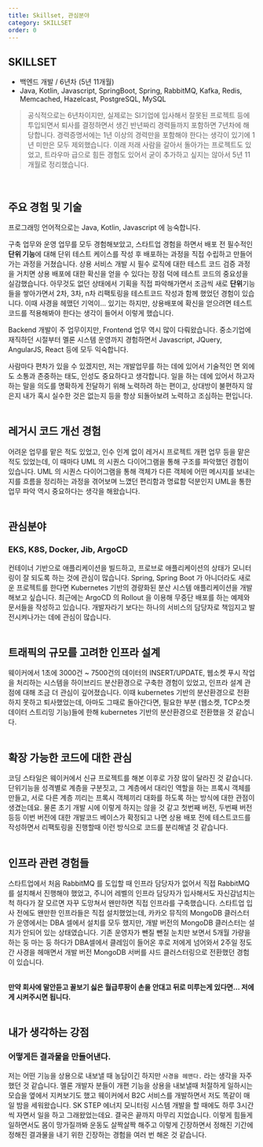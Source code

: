 ```yaml
---
title: Skillset, 관심분야 
category: SKILLSET
order: 0
---
```



## SKILLSET
- 백엔드 개발 / 6년차 (5년 11개월)
- Java, Kotlin, Javascript, SpringBoot, Spring, RabbitMQ, Kafka, Redis, Memcached, Hazelcast, PostgreSQL, MySQL<BR>

> 공식적으로는 6년차이지만, 실제로는 SI기업에 입사해서 잘못된 프로젝트 등에 투입되면서 퇴사를 결정하면서 생긴 반년짜리 경력들까지 포함하면 7년차에 해당합니다. 경력증명서에는 1년 이상의 경력만을 포함해야 한다는 생각이 있기에 1년 미만은 모두 제외했습니다. 이래 저래 사람을 갈아서 돌아가는 프로젝트도 있었고, 트라우마 급으로 힘든 경험도 있어서 굳이 추가하고 싶지는 않아서 5년 11개월로 정리했습니다.<br> 
<BR>

## 주요 경험 및 기술
프로그래밍 언어적으로는 Java, Kotlin, Javascript 에 능숙합니다.<br>

구축 업무와 운영 업무를 모두 경험해보았고, 스타트업 경험을 하면서 배포 전 필수적인 **단위 기능**에 대해 단위 테스트 케이스를 작성 후 배포하는 과정을 직접 수립하고 만들어가는 과정을 거쳤습니다. 상용 서비스 개발 시 필수 로직에 대한 테스트 코드 검증 과정을 거치면 상용 배포에 대한 확신을 얻을 수 있다는 장점 덕에 테스트 코드의 중요성을 실감했습니다. 아무것도 없던 상태에서 기획을 직접 파악해가면서 조금씩 새로 **단위**기능들을 쌓아가면서 2차, 3차, n차 리팩토링을 테스트코드 작성과 함께 했었던 경험이 있습니다. 이때 사경을 헤맸던 기억이... 있기는 하지만, 상용배포에 확신을 얻으려면 테스트 코드를 적용해봐야 한다는 생각이 들어서 이렇게 했습니다.<br>

Backend 개발이 주 업무이지만, Frontend 업무 역시 많이 다뤄왔습니다. 중소기업에 재직하던 시절부터 멜론 시스템 운영까지 경험하면서 Javascript, JQuery, AngularJS, React 등에 모두 익숙합니다.<Br>

사람마다 편차가 있을 수 있겠지만, 저는 개발업무를 하는 데에 있어서 기술적인 면 외에도 소통과 존중하는 태도, 인성도 중요하다고 생각합니다. 일을 하는 데에 있어서 하고자 하는 말을 의도를 명확하게 전달하기 위해 노력하려 하는 편이고, 상대방이 불편하지 않은지 내가 혹시 실수한 것은 없는지 등을 항상 되돌아보려 노력하고 조심하는 편입니다.<br>
<br>

## 레거시 코드 개선 경험
어려운 업무를 맡은 적도 있었고, 인수 인계 없이 레거시 프로젝트 개편 업무 등을 맡은 적도 있었는데, 이 때마다 UML 의 시퀀스 다이어그램을 통해 구조를 파악했던 경험이 있습니다. UML 의 시퀀스 다이어그램을 통해 객체가 다른 객체에 어떤 메시지를 보내는 지를 흐름을 정리하는 과정을 겪어보며 느꼈던 편리함과 명료함 덕분인지 UML을 통한 업무 파악 역시 중요하다는 생각을 해왔습니다.<br>
<br>

## 관심분야
### EKS, K8S, Docker, Jib, ArgoCD
컨테이너 기반으로 애플리케이션을 빌드하고, 프로브로 애플리케이션의 상태가 모니터링이 잘 되도록 하는 것에 관심이 많습니다. Spring, Spring Boot 가 아니더라도 새로운 프로젝트를 한다면 Kubernetes 기반의 경량화된 분산 시스템 애플리케이션을 개발해보고 싶습니다. 최근에는 ArgoCD 의 Rollout 을 이용해 무중단 배포를 하는 예제와 문서들을 작성하고 있습니다. 개발자라기 보다는 하나의 서비스의 담당자로 책임지고 발전시켜나가는 데에 관심이 많습니다.<br>
<br>

## 트래픽의 규모를 고려한 인프라 설계
웨이커에서 1초에 3000건 \~ 7500건의 데이터의 INSERT/UPDATE, 웹소켓 푸시 작업을 처리하는 시스템을 하이브리드 분산환경으로 구축한 경험이 있었고, 인프라 설계 관점에 대해 조금 더 관심이 깊어졌습니다. 이때 kubernetes 기반의 분산환경으로 전환하지 못하고 퇴사했었는데, 아마도 그때로 돌아간다면, 필요한 부분 (웹소켓, TCP소켓 데이터 스트리밍 기능)들에 한해 kubernetes 기반의 분산환경으로 전환했을 것 같습니다.<br>
<br>

## 확장 가능한 코드에 대한 관심
코딩 스타일은 웨이커에서 신규 프로젝트를 해본 이후로 가장 많이 달라진 것 같습니다. 단위기능을 성격별로 계층을 구분짓고, 그 계층에서 대리인 역할을 하는 프록시 객체를 만들고, 서로 다른 계층 끼리는 프록시 객체끼리 대화를 하도록 하는 방식에 대한 관점이 생겼는데요. 물론 초기 개발 시에 이렇게 하지는 않을 것 같고 첫번째 버전, 두번째 버전 등등 이번 버전에 대한 개발코드 베이스가 확정되고 나면 상용 배포 전에 테스트코드를 작성하면서 리팩토링을 진행할때 이런 방식으로 코드를 분리해낼 것 같습니다.<br>
<br>

## 인프라 관련 경험들
스타트업에서 처음 RabbitMQ 를 도입할 때 인프라 담당자가 없어서 직접 RabbitMQ를 설치해서 진행해야 했었고, 주니어 레벨의 인프라 담당자가 입사해서도 자신감넘치는 척 하다가 잘 모르면 자꾸 도망쳐서 왠만하면 직접 인프라를 구축했습니다. 스타트업 입사 전에도 왠만한 인프라들은 직접 설치했었는데, 카카오 뮤직의 MongoDB 클러스터가 운영에서는 DBA 셀에서 설치를 모두 했지만, 개발 버전의 MongoDB 클러스터는 설치가 안되어 있는 상태였습니다. 기존 운영자가 뺀질 뺀질 눈치만 보면서 5개월 가량을 하는 둥 마는 둥 하다가 DBA셀에서 클레임이 들어온 후로 저에게 넘어와서 2주일 정도간 사경을 헤매면서 개발 버전 MongoDB 서버를 샤드 클러스터링으로 전환했던 경험이 있습니다.<br>
<br>

**만약 회사에 말안듣고 꼴보기 싫은 월급루팡이 손을 안대고 뒤로 미루는게 있다면... 저에게 시켜주시면 됩니다.**<br>
<br>


## 내가 생각하는 강점
### 어떻게든 결과물을 만들어낸다.
저는 어떤 기능을 상용으로 내보낼 때 농담이긴 하지만  `사경을 헤맨다.` 라는 생각을 자주 했던 것 같습니다. 멜론 개발자 분들이 개편 기능을 상용을 내보낼때 처절하게 일하시는 모습을 옆에서 지켜보기도 했고 웨이커에서 B2C 서비스를 개발하면서 저도 똑같이 매일 밤을 세워왔습니다. SK STEP 에너지 모니터링 시스템 개발을 할 때에도 하루 3시간 씩 자면서 일을 하고 그래왔었는데요. 결국은 끝까지 마무리 지었습니다. 이렇게 힘들게 일하면서도 몸이 망가질까봐 운동도 살짝살짝 해주고 이렇게 긴장하면서 정해진 기간에 정해진 결과물을 내기 위한 긴장하는 경험을 여러 번 해온 것 같습니다.<BR>
<BR>

